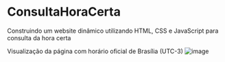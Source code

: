 # ConsultaHoraCerta
Construindo um website dinâmico utilizando HTML, CSS e JavaScript para consulta da hora certa

Visualização da página com horário oficial de Brasília (UTC-3)
![image](https://github.com/Elder-Ferreira/ConsultaHoraCerta/assets/103782980/1af553d8-24ee-4b6b-8c62-a0d8155cdd89)
